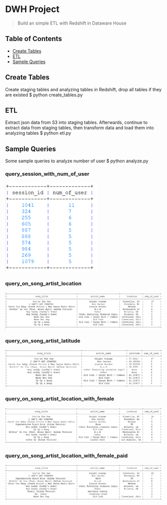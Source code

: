 # DWH Project
> Build an simple ETL with Redshift in Dataware House

## Table of Contents
* [Create Tables](#create-tables)
* [ETL](#etl)
* [Sample Queries](#sample-queries)


## Create Tables
Create staging tables and analyzing tables in Redshift, drop all tables if they are existed
$ python create_tables.py 

## ETL
Extract json data from S3 into staging tables. Afterwards, continue to extract data from staging tables, then transform data and load them into analyzing tables
$ python etl.py

## Sample Queries
Some sample queries to analyze number of user
$ python analyze.py

### query_session_with_num_of_user
![screenshot 1](./img/query_session_with_num_of_user.png)


### query_on_song_artist_location
![screenshot 2](./img/query_on_song_artist_location.png)


### query_on_song_artist_latitude
![screenshot 3](./img/query_on_song_artist_latitude.png)


### query_on_song_artist_location_with_female
![screenshot 4](./img/query_on_song_artist_location_with_female.png)


### query_on_song_artist_location_with_female_paid
![screenshot 5](./img/query_on_song_artist_location_with_female_paid.png)